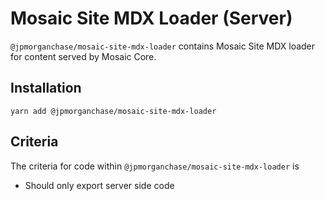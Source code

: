 # Mosaic Site MDX Loader (Server)

`@jpmorganchase/mosaic-site-mdx-loader` contains Mosaic Site MDX loader for content served by Mosaic Core.

## Installation

`yarn add @jpmorganchase/mosaic-site-mdx-loader`

## Criteria

The criteria for code within `@jpmorganchase/mosaic-site-mdx-loader` is

- Should only export server side code
